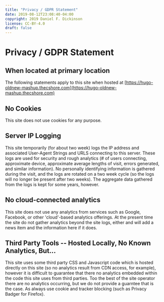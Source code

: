 ```yaml
---
title: "Privacy / GDPR Statement"
date: 2019-08-12T23:08:40-04:00
copyright: 2019 Daniel F. Dickinson
license: CC-BY-4.0
draft: false
---
```


# Privacy / GDPR Statement

## When located at primary location

The following statements apply to this site when hosted at [https://hugo-oldnew-mashup.thecshore.com](https://hugo-oldnew-mashup.thecshore.com)

## No Cookies

This site does not use cookies for any purpose.

## Server IP Logging

This site temporarily (for about two week) logs the IP address and associated User-Agent Strings and URLS connecting to this server.  These logs are used for security and rough analytics (# of users connecting, approximate device, approximate average lengths of visit, errors generated, and similar information).  No personally identifying information is gathered during the visit, and the logs are rotated on a two week cycle (so the logs will no longer be present after two weeks).  The aggregate data gathered from the logs is kept for some years, however.

## No cloud-connected analytics

This site does not use any analytics from services such as Google, Facebook, or other 'cloud'-based analytics offerings.  At the present time the site do not gather analytics beyond the site logs, either and will add a news item and the information here if it does.

## Third Party Tools -- Hosted Locally, No Known Analytics, But...

This site uses some third party CSS and Javascript code which is hosted directly on this site (so no analytics result from CDN access, for example), however it is difficult to guarantee that there no analytics embedded within the code this site uses from third parties.  Too the best of the site operator there are no analytics occurring, but we do not provide a guarntee that is the case.  As always use cookie and tracker blocking (such as Privacy Badger for Firefox).

